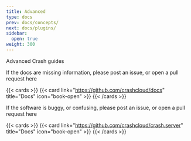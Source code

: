 ```yaml
---
title: Advanced
type: docs
prev: docs/concepts/
next: docs/plugins/
sidebar:
  open: true
weight: 300
---
```


Advanced Crash guides

If the docs are missing information, please post an issue, or open a pull request here

{{< cards >}}
{{< card link="https://github.com/crashcloud/docs" title="Docs" icon="book-open" >}}
{{< /cards >}}

If the software is buggy, or confusing, please post an issue, or open a pull request here

{{< cards >}}
{{< card link="https://github.com/crashcloud/crash.server" title="Docs" icon="book-open" >}}
{{< /cards >}}
